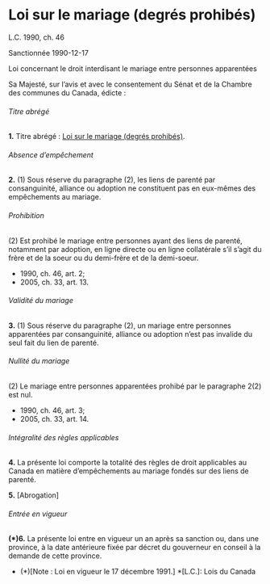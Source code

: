 # Loi sur le mariage (degrés prohibés)

L.C. 1990, ch. 46

Sanctionnée 1990-12-17

Loi concernant le droit interdisant le mariage entre personnes apparentées

Sa Majesté, sur l’avis et avec le consentement du Sénat et de la Chambre des communes du Canada, édicte :

###### Titre abrégé

**1.** Titre abrégé : [Loi sur le mariage (degrés prohibés)](/canada/fra/lois/M/M-2.1.md).

###### Absence d’empêchement

**2.** (1) Sous réserve du paragraphe (2), les liens de parenté par consanguinité, alliance ou adoption ne constituent pas en eux-mêmes des empêchements au mariage.

###### Prohibition

(2) Est prohibé le mariage entre personnes ayant des liens de parenté, notamment par adoption, en ligne directe ou en ligne collatérale s’il s’agit du frère et de la soeur ou du demi-frère et de la demi-soeur.

  * 1990, ch. 46, art. 2;
  * 2005, ch. 33, art. 13.

###### Validité du mariage

**3.** (1) Sous réserve du paragraphe (2), un mariage entre personnes apparentées par consanguinité, alliance ou adoption n’est pas invalide du seul fait du lien de parenté.

###### Nullité du mariage

(2) Le mariage entre personnes apparentées prohibé par le paragraphe 2(2) est nul.

  * 1990, ch. 46, art. 3;
  * 2005, ch. 33, art. 14.

###### Intégralité des règles applicables

**4.** La présente loi comporte la totalité des règles de droit applicables au Canada en matière d’empêchements au mariage fondés sur des liens de parenté.

**5.** [Abrogation]

###### Entrée en vigueur

**(*)6.** La présente loi entre en vigueur un an après sa sanction ou, dans une province, à la date antérieure fixée par décret du gouverneur en conseil à la demande de cette province.

  * (*)[Note : Loi en vigueur le 17 décembre 1991.]
  *[L.C.]: Lois du Canada
